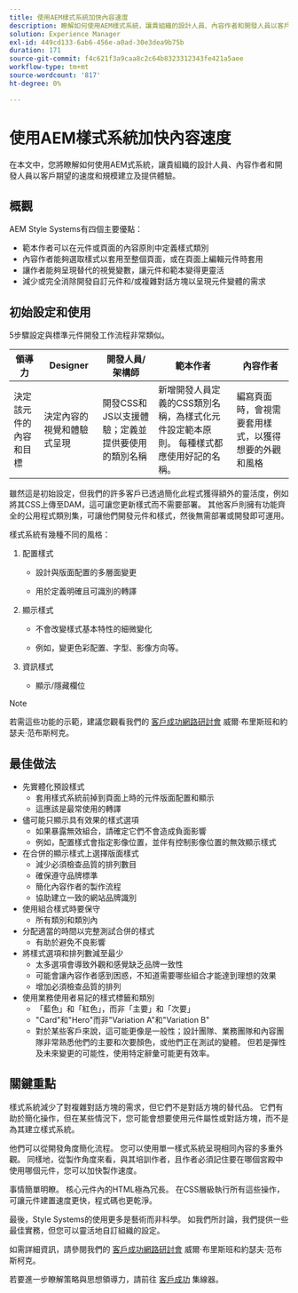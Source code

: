 ```yaml
---
title: 使用AEM樣式系統加快內容速度
description: 瞭解如何使用AEM樣式系統，讓貴組織的設計人員、內容作者和開發人員以客戶期望的速度和規模建立及提供體驗。
solution: Experience Manager
exl-id: 449cd133-6ab6-456e-a0ad-30e3dea9b75b
duration: 171
source-git-commit: f4c621f3a9caa8c2c64b8323312343fe421a5aee
workflow-type: tm+mt
source-wordcount: '817'
ht-degree: 0%

---
```


# 使用AEM樣式系統加快內容速度

在本文中，您將瞭解如何使用AEM式系統，讓貴組織的設計人員、內容作者和開發人員以客戶期望的速度和規模建立及提供體驗。

## 概觀

AEM Style Systems有四個主要優點：

* 範本作者可以在元件或頁面的內容原則中定義樣式類別
* 內容作者能夠選取樣式以套用至整個頁面，或在頁面上編輯元件時套用
* 讓作者能夠呈現替代的視覺變數，讓元件和範本變得更靈活
* 減少或完全消除開發自訂元件和/或複雜對話方塊以呈現元件變體的需求

## 初始設定和使用

5步驟設定與標準元件開發工作流程非常類似。

| **領導力** | **Designer** | **開發人員/架構師** | **範本作者** | **內容作者** |
| --- | --- | --- | --- | --- |
| 決定該元件的內容和目標 | 決定內容的視覺和體驗式呈現 | 開發CSS和JS以支援體驗；定義並提供要使用的類別名稱 | 新增開發人員定義的CSS類別名稱，為樣式化元件設定範本原則。 每種樣式都應使用好記的名稱。 | 編寫頁面時，會視需要套用樣式，以獲得想要的外觀和風格 |

雖然這是初始設定，但我們的許多客戶已透過簡化此程式獲得額外的靈活度，例如將其CSS上傳至DAM，這可讓您更新樣式而不需要部署。 其他客戶則擁有功能齊全的公用程式類別集，可讓他們開發元件和樣式，然後無需部署或開發即可運用。

樣式系統有幾種不同的風格：

1. 配置樣式

   * 設計與版面配置的多層面變更

   * 用於定義明確且可識別的轉譯

1. 顯示樣式
   * 不會改變樣式基本特性的細微變化

   * 例如，變更色彩配置、字型、影像方向等。

1. 資訊樣式

   * 顯示/隱藏欄位

>[!NOTE]
>
>若需這些功能的示範，建議您觀看我們的 [客戶成功網路研討會](https://adobecustomersuccess.adobeconnect.com/pob610c9mffjmp4/) 威爾·布里斯班和約瑟夫·范布斯柯克。

## 最佳做法

* 先實體化預設樣式
   * 套用樣式系統前掉到頁面上時的元件版面配置和顯示
   * 這應該是最常使用的轉譯
* 儘可能只顯示具有效果的樣式選項
   * 如果暴露無效組合，請確定它們不會造成負面影響
   * 例如，配置樣式會指定影像位置，並伴有控制影像位置的無效顯示樣式
* 在合併的顯示樣式上選擇版面樣式
   * 減少必須檢查品質的排列數目
   * 確保遵守品牌標準
   * 簡化內容作者的製作流程
   * 協助建立一致的網站品牌識別
* 使用組合樣式時要保守
   * 所有類別和類別內
* 分配適當的時間以完整測試合併的樣式
   * 有助於避免不良影響
* 將樣式選項和排列數減至最少
   * 太多選項會導致外觀和感覺缺乏品牌一致性
   * 可能會讓內容作者感到困惑，不知道需要哪些組合才能達到理想的效果
   * 增加必須檢查品質的排列
* 使用業務使用者易記的樣式標籤和類別
   * 「藍色」和「紅色」，而非「主要」和「次要」
   * &quot;Card&quot;和&quot;Hero&quot;而非&quot;Variation A&quot;和&quot;Variation B&quot;
   * 對於某些客戶來說，這可能更像是一般性；設計團隊、業務團隊和內容團隊非常熟悉他們的主要和次要顏色，或他們正在測試的變體。 但若是彈性及未來變更的可能性，使用特定辭彙可能更有效率。

## 關鍵重點

樣式系統減少了對複雜對話方塊的需求，但它們不是對話方塊的替代品。 它們有助於簡化操作，但在某些情況下，您可能會想要使用元件屬性或對話方塊，而不是為其建立樣式系統。

他們可以從開發角度簡化流程。 您可以使用單一樣式系統呈現相同內容的多重外觀。 同樣地，從製作角度來看，與其培訓作者，且作者必須記住要在哪個宮殿中使用哪個元件，您可以加快製作速度。

事情簡單明瞭。 核心元件內的HTML極為冗長。 在CSS層級執行所有這些操作，可讓元件建置速度更快，程式碼也更乾淨。

最後，Style Systems的使用更多是藝術而非科學。 如我們所討論，我們提供一些最佳實務，但您可以靈活地自訂組織的設定。

如需詳細資訊，請參閱我們的 [客戶成功網路研討會](https://adobecustomersuccess.adobeconnect.com/pob610c9mffjmp4/) 威爾·布里斯班和約瑟夫·范布斯柯克。

若要進一步瞭解策略與思想領導力，請前往 [客戶成功](https://experienceleague.adobe.com/docs/customer-success/customer-success/overview.html) 集線器。
